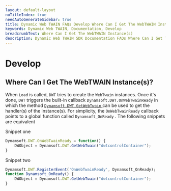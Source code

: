 ```yaml
---
layout: default-layout
noTitleIndex: true
needAutoGenerateSidebar: true
title: Dynamic Web TWAIN FAQs Develop Where Can I Get The WebTWAIN Instance(s)
keywords: Dynamic Web TWAIN, Documentation, Develop 
breadcrumbText: Where Can I Get The WebTWAIN Instance(s)
description: Dynamic Web TWAIN SDK Documentation FAQs Where Can I Get The WebTWAIN Instance(s)
---
```


# Develop

## Where Can I Get The WebTWAIN Instance(s)? 

When `Load` is called, `DWT` tries to create the `WebTwain` instances. Once it's done, `DWT` triggers the built-in callback `Dynamsoft.DWT.OnWebTwainReady` in which the method [ `Dynamsoft.DWT.GetWebTwain` ]({{site.info}}api/Dynamsoft_WebTwainEnv.html#getwebtwain) can be used to get the handler(s) of the instance(s). For simplicity, the `OnWebTwainReady` callback points to a global function called `Dynamsoft_OnReady` . The following snippets are equivalent

Snippet one

``` javascript
Dynamsoft.DWT.OnWebTwainReady = function() {
    DWObject = Dynamsoft.DWT.GetWebTwain("dwtcontrolContainer");
}
```

Snippet two

``` javascript
Dynamsoft.DWT.RegisterEvent('OnWebTwainReady', Dynamsoft_OnReady);
function Dynamsoft_OnReady() {
    DWObject = Dynamsoft.DWT.GetWebTwain("dwtcontrolContainer");
}
```
